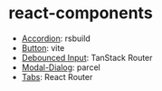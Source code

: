 # react-components

* [Accordion](accordion/src/Accordion.tsx): rsbuild
* [Button](button/src/ToggleButton.tsx): vite
* [Debounced Input](debounced-input/src/routes/index.tsx): TanStack Router 
* [Modal-Dialog](modal-dialog/src/ModalDialog.tsx): parcel
* [Tabs](tabs/app/tabs/tabs.tsx): React Router
